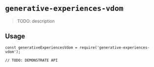 # `generative-experiences-vdom`

> TODO: description

## Usage

```
const generativeExperiencesVdom = require('generative-experiences-vdom');

// TODO: DEMONSTRATE API
```

